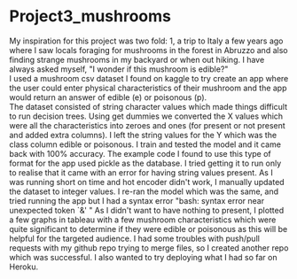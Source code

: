 # Project3_mushrooms
My inspiration for this project was two fold: 1, a trip to Italy a few years ago where I saw locals foraging for mushrooms in the forest in Abruzzo and also finding strange mushrooms in my backyard or when out hiking. I have always asked myself, "I wonder if this mushroom is edible?" </br>
I used a mushroom csv dataset I found on kaggle to try create an app where the user could enter physical characteristics of their mushroom and the app would return an answer of edible (e) or poisonous (p). </br>
The dataset consisted of string character values which made things difficult to run decision trees.
Using get dummies we converted the X values which were all the characteristics into zeroes and ones (for present or not present and added extra columns).
I left the string values for the Y which was the class column edible or poisonous.
I train and tested the model and it came back with 100% accuracy.
The example code I found to use this type of format for the app used pickle as the database. 
I tried getting it to run only to realise that it came with an error for having string values present.
As I was running short on time and hot encoder didn't work, I manually updated the dataset to integer values.
I re-ran the model which was the same, and tried running the app but I had a syntax error "bash: syntax error near unexpected token `&' "
As I didn't want to have nothing to present, I plotted a few graphs in tableau with a few mushroom characteristics which were quite significant to determine if they were edible
or poisonous as this will be helpful for the targeted audience.
I had some troubles with push/pull requests with my github repo trying to merge files, so I created another repo which was successful.
I also wanted to try deploying what I had so far on Heroku.
